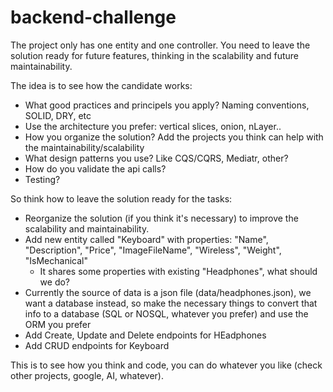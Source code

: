 # backend-challenge

The project only has one entity and one controller. You need to leave the solution ready for future features, thinking in the scalability and future maintainability.

The idea is to see how the candidate works:
- What good practices and principels you apply? Naming conventions, SOLID, DRY, etc
- Use the architecture you prefer: vertical slices, onion, nLayer..
- How you organize the solution? Add the projects you think can help with the maintainability/scalability
- What design patterns you use? Like CQS/CQRS, Mediatr, other?
- How do you validate the api calls?
- Testing?

So think how to leave the solution ready for the tasks:
- Reorganize the solution (if you think it's necessary) to improve the scalability and maintainability.
- Add new entity called "Keyboard" with properties: "Name", "Description", "Price", "ImageFileName", "Wireless", "Weight", "IsMechanical"
  - It shares some properties with existing "Headphones", what should we do?
- Currently the source of data is a json file (data/headphones.json), we want a database instead, so make the necessary things to convert that info to a database (SQL or NOSQL, whatever you prefer) and use the ORM you prefer
- Add Create, Update and Delete endpoints for HEadphones
- Add CRUD endpoints for Keyboard

This is to see how you think and code, you can do whatever you like (check other projects, google, AI, whatever). 
